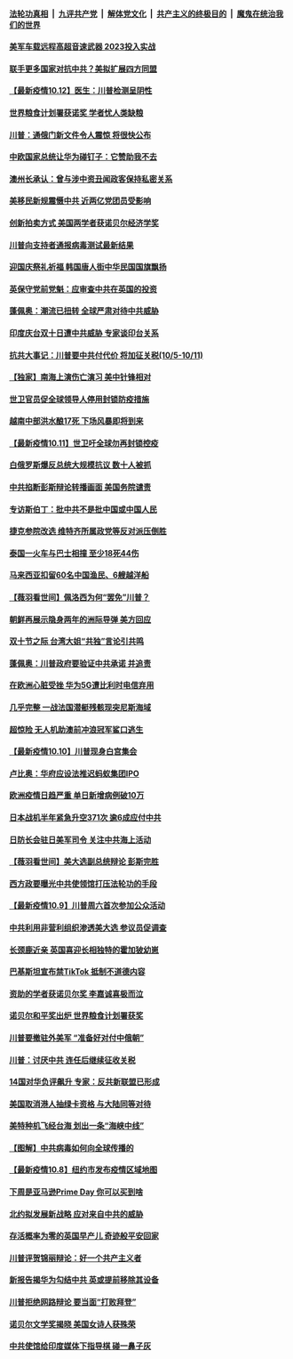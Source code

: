 ####  [法轮功真相](../../../../basic/blob/master/README.md?t=10131602) &nbsp;|&nbsp; [九评共产党](../../../../9ping.md/blob/master/README.md?t=10131602) &nbsp;|&nbsp; [解体党文化](../../../../jtdwh.md/blob/master/README.md?t=10131602)  &nbsp;|&nbsp; [共产主义的终极目的](../../../../gczydzjmd.md/blob/master/README.md?t=10131602) &nbsp;|&nbsp; [魔鬼在统治我们的世界](../../../../mgztzwmdsj.md/blob/master/README.md?t=10131602) 

#### [美军车载远程高超音速武器 2023投入实战](../pages/nsc418/n12471835.md?t=10131602) 

#### [联手更多国家对抗中共？美拟扩展四方同盟](../pages/nsc418/n12471123.md?t=10131602) 

#### [【最新疫情10.12】医生：川普检测呈阴性](../pages/nsc418/n12465220.md?t=10131602) 

#### [世界粮食计划署获诺奖 学者忧人类缺粮](../pages/nsc418/n12468577.md?t=10131602) 

#### [川普：通俄门新文件令人震惊 将很快公布](../pages/nsc418/n12470589.md?t=10131602) 

#### [中欧国家总统让华为碰钉子：它赞助我不去](../pages/nsc418/n12470636.md?t=10131602) 

#### [澳州长承认：曾与涉中资丑闻政客保持私密关系](../pages/nsc418/n12470494.md?t=10131602) 

#### [美移民新规震慑中共 近两亿党团员受影响](../pages/nsc418/n12468447.md?t=10131602) 

#### [创新拍卖方式 美国两学者获诺贝尔经济学奖](../pages/nsc418/n12470090.md?t=10131602) 

#### [川普向支持者通报病毒测试最新结果](../pages/nsc418/n12469944.md?t=10131602) 

#### [迎国庆祭礼祈福 韩国唐人街中华民国国旗飘扬](../pages/nsc418/n12469853.md?t=10131602) 

#### [英保守党前党魁：应审查中共在英国的投资](../pages/nsc418/n12469878.md?t=10131602) 

#### [蓬佩奥：潮流已扭转 全球严肃对待中共威胁](../pages/nsc418/n12469195.md?t=10131602) 

#### [印度庆台双十日遭中共威胁 专家谈印台关系](../pages/nsc418/n12468731.md?t=10131602) 

#### [抗共大事记：川普要中共付代价 将加征关税(10/5-10/11)](../pages/nsc418/n12468654.md?t=10131602) 

#### [【独家】南海上演伤亡演习 美中针锋相对](../pages/nsc418/n12468712.md?t=10131602) 

#### [世卫官员促全球领导人停用封锁防疫措施](../pages/nsc418/n12468635.md?t=10131602) 

#### [越南中部洪水酿17死 下场风暴即将到来](../pages/nsc418/n12468460.md?t=10131602) 

#### [【最新疫情10.11】世卫吁全球勿再封锁控疫](../pages/nsc418/n12452533.md?t=10131602) 

#### [白俄罗斯爆反总统大规模抗议 数十人被抓](../pages/nsc418/n12468369.md?t=10131602) 

#### [中共掐断彭斯辩论转播画面 美国务院谴责](../pages/nsc418/n12468312.md?t=10131602) 

#### [专访斯伯丁：批中共不是批中国或中国人民](../pages/nsc418/n12467574.md?t=10131602) 

#### [捷克参院改选 维特齐所属政党等反对派压倒胜](../pages/nsc418/n12468093.md?t=10131602) 

#### [泰国一火车与巴士相撞 至少18死44伤](../pages/nsc418/n12467947.md?t=10131602) 

#### [马来西亚扣留60名中国渔民、6艘越洋船](../pages/nsc418/n12467920.md?t=10131602) 

#### [【薇羽看世间】佩洛西为何“罢免”川普？](../pages/nsc418/n12467256.md?t=10131602) 

#### [朝鲜再展示隐身两年的洲际导弹 美方回应](../pages/nsc418/n12467168.md?t=10131602) 

#### [双十节之际 台湾大姐“共独”言论引共鸣](../pages/nsc418/n12466152.md?t=10131602) 

#### [蓬佩奥：川普政府要验证中共承诺 并追责](../pages/nsc418/n12466927.md?t=10131602) 

#### [在欧洲心脏受挫 华为5G遭比利时电信弃用](../pages/nsc418/n12466980.md?t=10131602) 

#### [几乎完整 一战法国潜艇残骸现突尼斯海域](../pages/nsc418/n12466530.md?t=10131602) 

#### [超惊险 无人机助澳前冲浪冠军鲨口逃生](../pages/nsc418/n12466214.md?t=10131602) 

#### [【最新疫情10.10】川普现身白宫集会](../pages/nsc418/n12466018.md?t=10131602) 

#### [卢比奥：华府应设法推迟蚂蚁集团IPO](../pages/nsc418/n12466431.md?t=10131602) 

#### [欧洲疫情日趋严重 单日新增病例破10万](../pages/nsc418/n12465453.md?t=10131602) 

#### [日本战机半年紧急升空371次 逾6成应付中共](../pages/nsc418/n12465527.md?t=10131602) 

#### [日防长会驻日美军司令 关注中共海上活动](../pages/nsc418/n12465267.md?t=10131602) 

#### [【薇羽看世间】美大选副总统辩论 彭斯完胜](../pages/nsc418/n12465043.md?t=10131602) 

#### [西方政要曝光中共使领馆打压法轮功的手段](../pages/nsc418/n12432414.md?t=10131602) 

#### [【最新疫情10.9】川普周六首次参加公众活动](../pages/nsc418/n12463417.md?t=10131602) 

#### [中共利用非营利组织渗透美大选 参议员促调查](../pages/nsc418/n12465091.md?t=10131602) 

#### [长颈鹿近亲 英国喜迎长相独特的霍加狓幼崽](../pages/nsc418/n12464449.md?t=10131602) 

#### [巴基斯坦宣布禁TikTok 抵制不道德内容](../pages/nsc418/n12464854.md?t=10131602) 

#### [资助的学者获诺贝尔奖 李嘉诚喜极而泣](../pages/nsc418/n12464848.md?t=10131602) 

#### [诺贝尔和平奖出炉 世界粮食计划署获奖](../pages/nsc418/n12464419.md?t=10131602) 

#### [川普要撤驻外美军 “准备好对付中俄朝”](../pages/nsc418/n12464393.md?t=10131602) 

#### [川普：讨厌中共 连任后继续征收关税](../pages/nsc418/n12464376.md?t=10131602) 

#### [14国对华负评飙升 专家：反共新联盟已形成](../pages/nsc418/n12463455.md?t=10131602) 

#### [美国取消港人抽绿卡资格 与大陆同等对待](../pages/nsc418/n12462978.md?t=10131602) 

#### [美特种机飞经台海 划出一条“海峡中线”](../pages/nsc418/n12462767.md?t=10131602) 

#### [【图解】中共病毒如何向全球传播的](../pages/nsc418/n12460684.md?t=10131602) 

#### [【最新疫情10.8】纽约市发布疫情区域地图](../pages/nsc418/n12460570.md?t=10131602) 

#### [下周是亚马逊Prime Day 你可以买到啥](../pages/nsc418/n12460323.md?t=10131602) 

#### [北约拟发展新战略 应对来自中共的威胁](../pages/nsc418/n12462489.md?t=10131602) 

#### [存活概率为零的英国早产儿 奇迹般平安回家](../pages/nsc418/n12462420.md?t=10131602) 

#### [川普评贺锦丽辩论：好一个共产主义者](../pages/nsc418/n12462520.md?t=10131602) 

#### [新报告揭华为勾结中共 英或提前移除其设备](../pages/nsc418/n12462370.md?t=10131602) 

#### [川普拒绝网路辩论 要当面“打败拜登”](../pages/nsc418/n12462479.md?t=10131602) 

#### [诺贝尔文学奖揭晓 美国女诗人获殊荣](../pages/nsc418/n12461843.md?t=10131602) 

#### [中共使馆给印度媒体下指导棋 碰一鼻子灰](../pages/nsc418/n12461946.md?t=10131602) 

